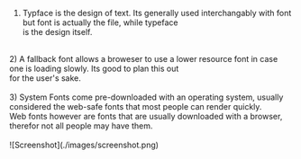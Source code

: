 1) Typface is the design of text. Its generally used interchangably with font but font is actually the file, while typeface<br/>
is the design itself.<br/>
<br/>
2) A fallback font allows a broweser to use a lower resource font in case one is loading slowly. Its good to plan this out <br/>
for the user's sake.<br/><br/>
3) System Fonts come pre-downloaded with an operating system, usually considered the web-safe fonts that most people can render quickly.<br/>
Web fonts however are fonts that are usually downloaded with a browser, therefor not all people may have them.
<br/>
<br/>
![Screenshot](./images/screenshot.png)
